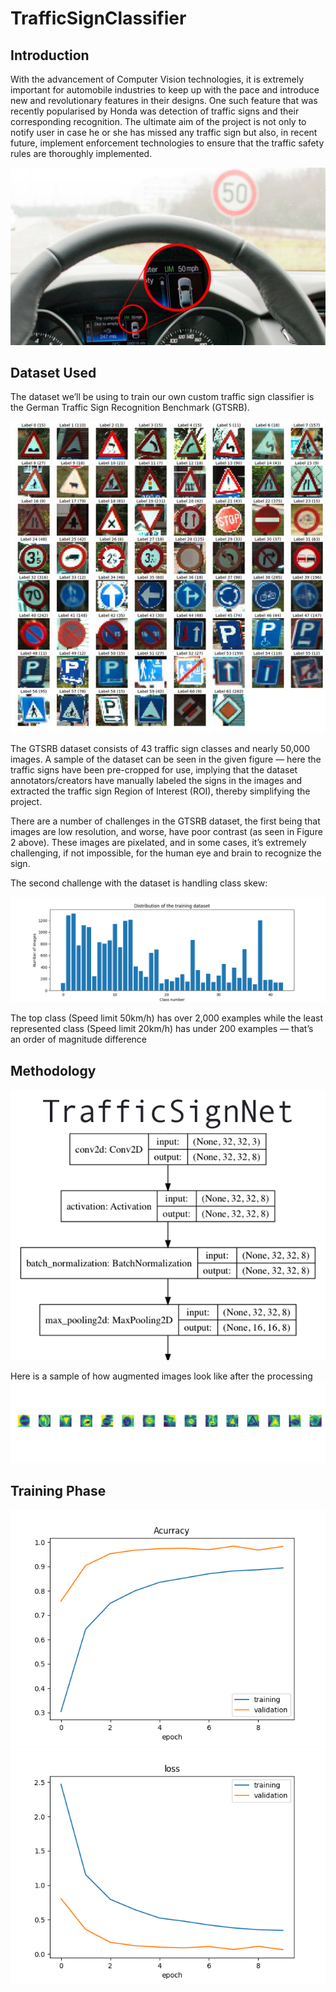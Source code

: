 # TrafficSignClassifier

## Introduction
With the advancement of Computer Vision technologies, it is extremely important for automobile industries to keep up with the pace and introduce new and revolutionary features in their designs. One such feature that was recently popularised by Honda was detection of traffic signs and their corresponding recognition. The ultimate aim of the project is not only to notify user in case he or she has missed any traffic sign but also, in recent future, implement enforcement technologies to ensure that the traffic safety rules are thoroughly implemented.

<img src="https://github.com/adityakumar2809/TrafficSignClassifier/blob/master/images/speed_limiter_dashboard.jpg" />

## Dataset Used
The dataset we’ll be using to train our own custom traffic sign classifier is the German Traffic Sign Recognition Benchmark (GTSRB).

<img src="https://github.com/adityakumar2809/TrafficSignClassifier/blob/master/images/dataset.jpg" />

The GTSRB dataset consists of 43 traffic sign classes and nearly 50,000 images.
A sample of the dataset can be seen in the given figure — here the traffic signs have been pre-cropped for use, implying that the dataset annotators/creators have manually labeled the signs in the images and extracted the traffic sign Region of Interest (ROI), thereby simplifying the project.

There are a number of challenges in the GTSRB dataset, the first being that images are low resolution, and worse, have poor contrast (as seen in Figure 2 above). These images are pixelated, and in some cases, it’s extremely challenging, if not impossible, for the human eye and brain to recognize the sign.

The second challenge with the dataset is handling class skew:

<img src="https://github.com/adityakumar2809/TrafficSignClassifier/blob/master/images/DistributionOfImagesOverClassNumber.png" />

The top class (Speed limit 50km/h) has over 2,000 examples while the least represented class (Speed limit 20km/h) has under 200 examples — that’s an order of magnitude difference

## Methodology

<img src="https://github.com/adityakumar2809/TrafficSignClassifier/blob/master/images/recognition_architecture.png"/>

Here is a sample of how augmented images look like after the processing
<img src="https://github.com/adityakumar2809/TrafficSignClassifier/blob/master/images/AugmentedImages.png" />

## Training Phase

<img src="https://github.com/adityakumar2809/TrafficSignClassifier/blob/master/images/AccuracyVSEpoch.png" />
<img src="https://github.com/adityakumar2809/TrafficSignClassifier/blob/master/images/LossVSEpoch.png" />

